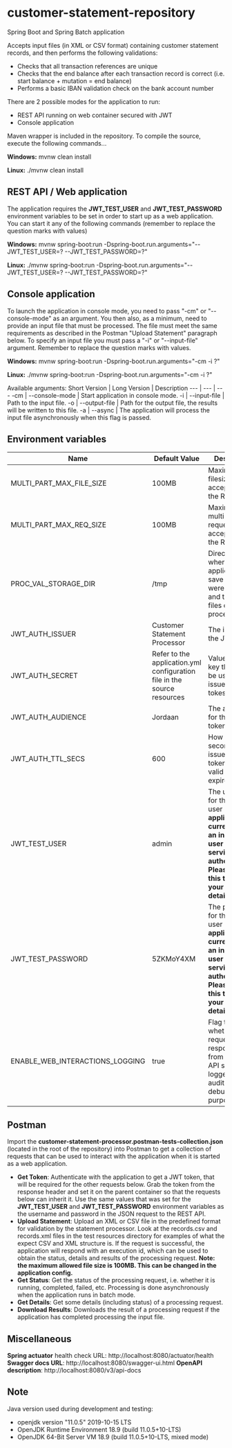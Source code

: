 # customer-statement-repository

Spring Boot and Spring Batch application

Accepts input files (in XML or CSV format) containing customer statement records, and then performs the following validations:
  - Checks that all transaction references are unique
  - Checks that the end balance after each transaction record is correct (i.e. start balance + mutation = end balance)
  - Performs a basic IBAN validation check on the bank account number

There are 2 possible modes for the application to run:
  - REST API running on web container secured with JWT
  - Console application

Maven wrapper is included in the repository. To compile the source, execute the following commands...

**Windows:** mvnw clean install 

**Linux:** ./mvnw clean install 


## REST API / Web application

The application requires the **JWT_TEST_USER** and **JWT_TEST_PASSWORD** environment variables to be set in order to start up as a web application.
You can start it any of the following commands (remember to replace the question marks with values)
  
**Windows:** mvnw spring-boot:run -Dspring-boot.run.arguments="--JWT_TEST_USER=? --JWT_TEST_PASSWORD=?"

**Linux:** ./mvnw spring-boot:run -Dspring-boot.run.arguments="--JWT_TEST_USER=? --JWT_TEST_PASSWORD=?"

## Console application

To launch the application in console mode, you need to pass "-cm" or "--console-mode" as an argument.
You then also, as a minimum, need to provide an input file that must be processed. The file must meet the same requirements as described in the Postman "Upload Statement" paragraph below. To specify an input file you must pass a "-i" or "--input-file" argument.
Remember to replace the question marks with values.

**Windows:** mvnw spring-boot:run -Dspring-boot.run.arguments="-cm -i ?"

**Linux:** ./mvnw spring-boot:run -Dspring-boot.run.arguments="-cm -i ?"

Available arguments:
Short Version | Long Version | Description
--- | --- | ---
-cm | --console-mode | Start application in console mode.
-i | --input-file | Path to the input file.
-o | --output-file | Path for the output file, the results will be written to this file.
-a | --async | The application will process the input file asynchronously when this flag is passed.


## Environment variables
Name | Default Value | Description
--- | --- | ---
MULTI_PART_MAX_FILE_SIZE | 100MB | Maximum filesize accepted by the REST API.
MULTI_PART_MAX_REQ_SIZE | 100MB | Maximum multi-part request accepted by the REST API.
PROC_VAL_STORAGE_DIR | /tmp | Directory where the application will save files that were uploaded, and the output files of processing.
JWT_AUTH_ISSUER | Customer Statement Processor | The issuer of the JWT token.
JWT_AUTH_SECRET | Refer to the application.yml configuration file in the source resources | Value of the key that must be used to sign issued JWT tokes.
JWT_AUTH_AUDIENCE | Jordaan | The audience for the JWT token.
JWT_AUTH_TTL_SECS | 600 | How long (in seconds) an issued JWT token will be valid before it expires.
JWT_TEST_USER | admin | The username for the test user ***The application currently uses an in-memory user details service for authentication. Please change this to user your own user details service**
JWT_TEST_PASSWORD | 5ZKMoY4XM | The password for the test user ***The application currently uses an in-memory user details service for authentication. Please change this to user your own user details service**
ENABLE_WEB_INTERACTIONS_LOGGING | true | Flag to indicate whether requests to and responses from the REST API should be logged (for auditing or debugging purposes).

## Postman 

Import the **customer-statement-processor.postman-tests-collection.json** (located in the root of the repository) into Postman to get a collection of  requests that can be used to interact with the application when it is started as a web application.
  - **Get Token**: Authenticate with the application to get a JWT token, that will be required for the other requests below. Grab the token from the response header and set it on the parent container so that the requests below can inherit it. Use the same values that was set for the **JWT_TEST_USER** and **JWT_TEST_PASSWORD** environment variables as the username and password in the JSON request to the REST API.
  - **Upload Statement**: Upload an XML or CSV file in the predefined format for validation by the statement processor. Look at the records.csv and records.xml files in the test resources directory for examples of what the expect CSV and XML structure is. If the request is successful, the application will respond with an execution id, which can be used to obtain the status, details and results of the processing request. **Note: the maximum allowed file size is 100MB. This can be changed in the application config.**
  - **Get Status**: Get the status of the processing request, i.e. whether it is running, completed, failed, etc. Processing is done asynchronously when the application runs in batch mode. 
  - **Get Details**: Get some details (including status) of a processing request.
  - **Download Results**: Downloads the result of a processing request if the application has completed processing the input file.

## Miscellaneous

**Spring actuator** health check URL: http://localhost:8080/actuator/health
**Swagger docs URL**: http://localhost:8080/swagger-ui.html
**OpenAPI description**: http://localhost:8080/v3/api-docs


## Note
Java version used during development and testing: 
  - openjdk version "11.0.5" 2019-10-15 LTS
  - OpenJDK Runtime Environment 18.9 (build 11.0.5+10-LTS)
  - OpenJDK 64-Bit Server VM 18.9 (build 11.0.5+10-LTS, mixed mode)
